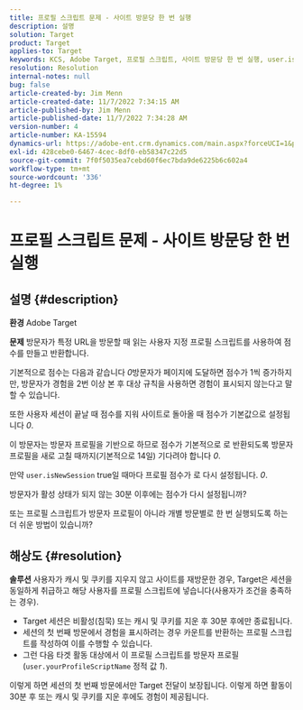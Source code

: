 ```yaml
---
title: 프로필 스크립트 문제 - 사이트 방문당 한 번 실행
description: 설명
solution: Target
product: Target
applies-to: Target
keywords: KCS, Adobe Target, 프로필 스크립트, 사이트 방문당 한 번 실행, user.isNewSession, user.yourProfileScriptName
resolution: Resolution
internal-notes: null
bug: false
article-created-by: Jim Menn
article-created-date: 11/7/2022 7:34:15 AM
article-published-by: Jim Menn
article-published-date: 11/7/2022 7:34:28 AM
version-number: 4
article-number: KA-15594
dynamics-url: https://adobe-ent.crm.dynamics.com/main.aspx?forceUCI=1&pagetype=entityrecord&etn=knowledgearticle&id=a0637191-6e5e-ed11-9561-6045bd0065f9
exl-id: 428cebe0-6467-4cec-8df0-eb58347c22d5
source-git-commit: 7f0f5035ea7cebd60f6ec7bda9de6225b6c602a4
workflow-type: tm+mt
source-wordcount: '336'
ht-degree: 1%

---
```


# 프로필 스크립트 문제 - 사이트 방문당 한 번 실행

## 설명 {#description}


<b>환경</b>
Adobe Target

<b>문제</b>
방문자가 특정 URL을 방문할 때 읽는 사용자 지정 프로필 스크립트를 사용하여 점수를 만들고 반환합니다.

기본적으로 점수는 다음과 같습니다 *0*&#x200B;방문자가 페이지에 도달하면 점수가 1씩 증가하지만, 방문자가 경험을 2번 이상 본 후 대상 규칙을 사용하면 경험이 표시되지 않는다고 말할 수 있습니다.



또한 사용자 세션이 끝날 때 점수를 지워 사이트로 돌아올 때 점수가 기본값으로 설정됩니다 *0*.

이 방문자는 방문자 프로필을 기반으로 하므로 점수가 기본적으로 로 반환되도록 방문자 프로필을 새로 고칠 때까지(기본적으로 14일) 기다려야 합니다 *0*.

만약 `user.isNewSession` true일 때마다 프로필 점수가 로 다시 설정됩니다. *0*.



방문자가 활성 상태가 되지 않는 30분 이후에는 점수가 다시 설정됩니까?

또는 프로필 스크립트가 방문자 프로필이 아니라 개별 방문별로 한 번 실행되도록 하는 더 쉬운 방법이 있습니까?


## 해상도 {#resolution}


<b>솔루션</b>
사용자가 캐시 및 쿠키를 지우지 않고 사이트를 재방문한 경우, Target은 세션을 동일하게 취급하고 해당 사용자를 프로필 스크립트에 넣습니다(사용자가 조건을 충족하는 경우).

- Target 세션은 비활성(침묵) 또는 캐시 및 쿠키를 지운 후 30분 후에만 종료됩니다.
- 세션의 첫 번째 방문에서 경험을 표시하려는 경우 카운트를 반환하는 프로필 스크립트를 작성하여 이를 수행할 수 있습니다.
- 그런 다음 타겟 활동 대상에서 이 프로필 스크립트를 방문자 프로필(`user.yourProfileScriptName` 정적 값 *1*).


이렇게 하면 세션의 첫 번째 방문에서만 Target 전달이 보장됩니다. 이렇게 하면 활동이 30분 후 또는 캐시 및 쿠키를 지운 후에도 경험이 제공됩니다.

